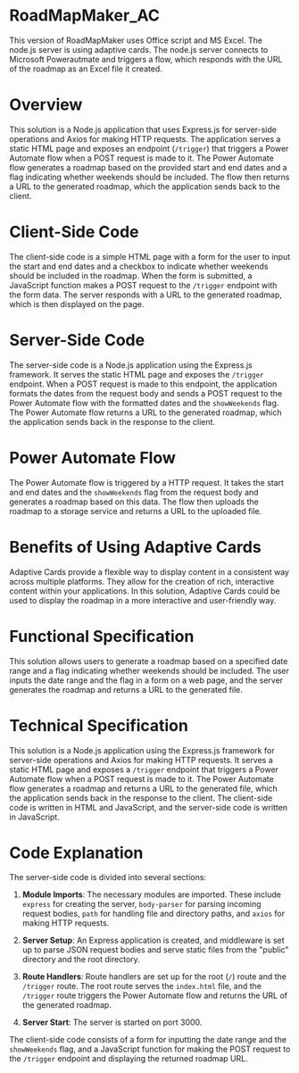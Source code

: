 # RoadMapMaker_AC
This version of RoadMapMaker uses Office script and MS Excel. The node.js server is using adaptive cards. The node.js server connects to Microsoft Powerautmate  and triggers a flow, which responds with the URL of the roadmap as an Excel file it created.
# Overview

This solution is a Node.js application that uses Express.js for server-side operations and Axios for making HTTP requests. The application serves a static HTML page and exposes an endpoint (`/trigger`) that triggers a Power Automate flow when a POST request is made to it. The Power Automate flow generates a roadmap based on the provided start and end dates and a flag indicating whether weekends should be included. The flow then returns a URL to the generated roadmap, which the application sends back to the client.

# Client-Side Code

The client-side code is a simple HTML page with a form for the user to input the start and end dates and a checkbox to indicate whether weekends should be included in the roadmap. When the form is submitted, a JavaScript function makes a POST request to the `/trigger` endpoint with the form data. The server responds with a URL to the generated roadmap, which is then displayed on the page.

# Server-Side Code

The server-side code is a Node.js application using the Express.js framework. It serves the static HTML page and exposes the `/trigger` endpoint. When a POST request is made to this endpoint, the application formats the dates from the request body and sends a POST request to the Power Automate flow with the formatted dates and the `showWeekends` flag. The Power Automate flow returns a URL to the generated roadmap, which the application sends back in the response to the client.

# Power Automate Flow

The Power Automate flow is triggered by a HTTP request. It takes the start and end dates and the `showWeekends` flag from the request body and generates a roadmap based on this data. The flow then uploads the roadmap to a storage service and returns a URL to the uploaded file.

# Benefits of Using Adaptive Cards

Adaptive Cards provide a flexible way to display content in a consistent way across multiple platforms. They allow for the creation of rich, interactive content within your applications. In this solution, Adaptive Cards could be used to display the roadmap in a more interactive and user-friendly way.

# Functional Specification

This solution allows users to generate a roadmap based on a specified date range and a flag indicating whether weekends should be included. The user inputs the date range and the flag in a form on a web page, and the server generates the roadmap and returns a URL to the generated file.

# Technical Specification

This solution is a Node.js application using the Express.js framework for server-side operations and Axios for making HTTP requests. It serves a static HTML page and exposes a `/trigger` endpoint that triggers a Power Automate flow when a POST request is made to it. The Power Automate flow generates a roadmap and returns a URL to the generated file, which the application sends back in the response to the client. The client-side code is written in HTML and JavaScript, and the server-side code is written in JavaScript.

# Code Explanation

The server-side code is divided into several sections:

1. **Module Imports**: The necessary modules are imported. These include `express` for creating the server, `body-parser` for parsing incoming request bodies, `path` for handling file and directory paths, and `axios` for making HTTP requests.

2. **Server Setup**: An Express application is created, and middleware is set up to parse JSON request bodies and serve static files from the "public" directory and the root directory.

3. **Route Handlers**: Route handlers are set up for the root (`/`) route and the `/trigger` route. The root route serves the `index.html` file, and the `/trigger` route triggers the Power Automate flow and returns the URL of the generated roadmap.

4. **Server Start**: The server is started on port 3000.

The client-side code consists of a form for inputting the date range and the `showWeekends` flag, and a JavaScript function for making the POST request to the `/trigger` endpoint and displaying the returned roadmap URL.
